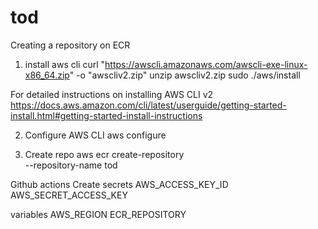 # tod

Creating a repository on ECR
1. install aws cli
curl "https://awscli.amazonaws.com/awscli-exe-linux-x86_64.zip" -o "awscliv2.zip"
unzip awscliv2.zip
sudo ./aws/install

For detailed instructions on installing AWS CLI v2  https://docs.aws.amazon.com/cli/latest/userguide/getting-started-install.html#getting-started-install-instructions

2. Configure AWS CLI
aws configure


3. Create repo
aws ecr create-repository \
    --repository-name tod


Github actions
Create secrets
AWS_ACCESS_KEY_ID
AWS_SECRET_ACCESS_KEY

variables
AWS_REGION
ECR_REPOSITORY

